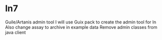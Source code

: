 # ln7
Guile/Artanis admin tool
I will use Guix pack to create the admin tool for ln
Also change assay to archive in example data
Remove admin classes from java client
